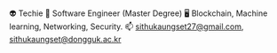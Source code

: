  👽 Techie
 👾 Software Engineer (Master Degree)
 🖥 Blockchain, Machine learning, Networking, Security.
 📫 sithukaungset27@gmail.com, sithukaungset@dongguk.ac.kr

<!---
sithukaungset/sithukaungset is a ✨ special ✨ repository because its `README.md` (this file) appears on your GitHub profile.
You can click the Preview link to take a look at your changes.
--->
